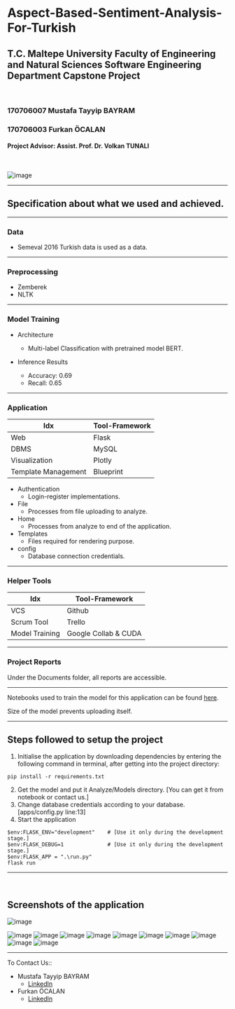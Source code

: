 # Aspect-Based-Sentiment-Analysis-For-Turkish 
## T.C. Maltepe University Faculty of Engineering and Natural Sciences Software Engineering Department Capstone Project  


<br>


### 170706007 Mustafa Tayyip BAYRAM   
### 170706003 Furkan ÖCALAN  
#### Project Advisor: Assist. Prof. Dr. Volkan TUNALI  

<br>

![image](https://user-images.githubusercontent.com/60510780/188274717-44c00e19-b611-41d4-bdc5-86fc912c109d.png)
<hr>


## Specification about what we used and achieved.

***************
### Data

- Semeval 2016 Turkish data is used as a data.

***************

### Preprocessing

- Zemberek
- NLTK

***************

### Model Training

- Architecture
    - Multi-label Classification with pretrained model BERT.

- Inference Results
    - Accuracy: 0.69
    - Recall: 0.65

***************

### Application 

| Idx | Tool-Framework |
| ------ | ------ |
| Web | Flask |
| DBMS | MySQL |
| Visualization | Plotly |
| Template Management | Blueprint |

- Authentication
    - Login-register implementations.
- File
    - Processes from file uploading to analyze.
- Home
    - Processes from analyze to end of the application.
- Templates
    - Files required for rendering purpose.
- config
    - Database connection credentials.

***************
### Helper Tools 

| Idx | Tool-Framework |
| ------ | ------ |
| VCS | Github |
| Scrum Tool | Trello |
| Model Training | Google Collab & CUDA |

***************
### Project Reports

Under the Documents folder, all reports are accessible.

***************

Notebooks used to train the model for this application can be found [here](mutabay/credit-card-fraud-detection).

Size of the model prevents uploading itself.


<hr>

## Steps followed to setup the project

1. Initialise the application by downloading dependencies  by entering the following command in terminal, after getting into the project directory:

```(bash)
pip install -r requirements.txt
```

2. Get the model and put it Analyze/Models directory. [You can get it from notebook or contact us.]
3. Change database credentials according to your database. [apps/config.py line:13]
4. Start the application
```(bash)
$env:FLASK_ENV="development"    # [Use it only during the development stage.]
$env:FLASK_DEBUG=1              # [Use it only during the development stage.]
$env:FLASK_APP = ".\run.py"
flask run
```

<hr>

<br>

 
## Screenshots of the application

![image](https://user-images.githubusercontent.com/60510780/188276481-b07d8e3c-d8b5-4ec8-b15e-0ed2b543b5de.png)

![image](https://user-images.githubusercontent.com/60510780/188276482-e19940f0-a9c0-419b-9e65-e0bddb93bbd9.png)
![image](https://user-images.githubusercontent.com/60510780/188276486-cf87c5e4-c9a2-441b-8f7b-923551b88f8c.png)
![image](https://user-images.githubusercontent.com/60510780/188276489-dcc05015-741e-4013-b83e-0c6e0d99c13e.png)
![image](https://user-images.githubusercontent.com/60510780/188276497-18cef6a1-9bfe-4bd5-893a-6ec0929e775b.png)
![image](https://user-images.githubusercontent.com/60510780/188276508-fb256ae4-46fc-47c8-b088-a5bf8882a788.png)
![image](https://user-images.githubusercontent.com/60510780/188276510-5f834646-8eee-4487-a804-76ec0405346f.png)
![image](https://user-images.githubusercontent.com/60510780/188276502-43f2ceaa-b048-4f88-bafc-a48978c18611.png)
![image](https://user-images.githubusercontent.com/60510780/188276513-753a0d5e-4bdf-433b-940d-eeb67098ca1b.png)
![image](https://user-images.githubusercontent.com/60510780/188276515-5c6e62d2-cdea-455a-94be-bdd5cf41c4a7.png)
![image](https://user-images.githubusercontent.com/60510780/188276519-bf5ad25e-40a3-4f1d-a13f-c619e67a5d7f.png)

<hr>


To Contact Us::
- Mustafa Tayyip BAYRAM
    - [LinkedIn](https://www.linkedin.com/in/mutabay/)
- Furkan ÖCALAN
    - [LinkedIn](https://www.linkedin.com/in/furkan-ocalan-16186a174/)




